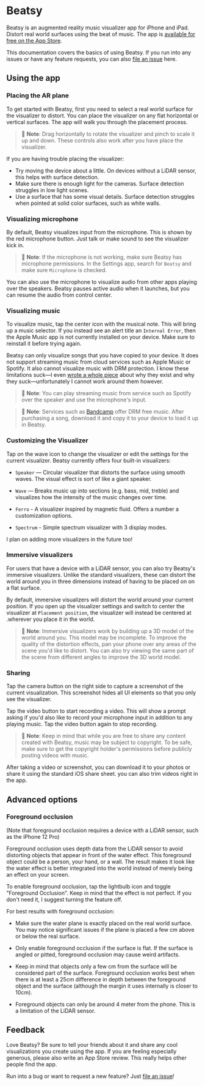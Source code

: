 # Beatsy

Beatsy is an augmented reality music visualizer app for iPhone and iPad. Distort real world surfaces using the beat of music. The app is [available for free on the App Store][app].

This documentation covers the basics of using Beatsy. If you run into any issues or have any feature requests, you can also [file an issue][issues] here.

## Using the app

### Placing the AR plane

To get started with Beatsy, first you need to select a real world surface for the visualizer to distort. You can place the visualizer on any flat horizontal or vertical surfaces. The app will walk you through the placement process.

> 🎵 **Note**: Drag horizontally to rotate the visualizer and pinch to scale it up and down. These controls also work after you have place the visualizer.

If you are having trouble placing the visualizer:

- Try moving the device about a little. On devices without a LiDAR sensor, this helps with surface detection.
- Make sure there is enough light for the cameras. Surface detection struggles in low light scenes.
- Use a surface that has some visual details. Surface detection struggles when pointed at solid color surfaces, such as white walls.

### Visualizing microphone

By default, Beatsy visualizes input from the microphone. This is shown by the red microphone button. Just talk or make sound to see the visualizer kick in.

> 🎵 **Note**: If the microphone is not working, make sure Beatsy has microphone permissions. In the Settings app, search for `Beatsy` and make sure `Microphone` is checked.

You can also use the microphone to visualize audio from other apps playing over the speakers. Beatsy pauses active audio when it launches, but you can resume the audio from control center.

### Visualizing music

To visualize music, tap the center icon with the musical note. This will bring up a music selector. If you instead see an alert title an `Internal Error`, then the Apple Music app is not currently installed on your device. Make sure to reinstall it before trying again.

Beatsy can only visualize songs that you have copied to your device. It does not support streaming music from cloud services such as Apple Music or Spotify. It also cannot visualize music with DRM protection. I know these limitations suck—I even [wrote a whole piece](https://blog.mattbierner.com/the-war-we-forgot/) about why they exist and why they suck—unfortunately I cannot work around them however.

> 🎵 **Note**: You can play streaming music from service such as Spotify over the speaker and use the microphone's input.

> 🎵 **Note**: Services such as [Bandcamp](https://bandcamp.com) offer DRM free music. After purchasing a song, download it and copy it to your device to load it up in Beatsy.

### Customizing the Visualizer

Tap on the wave icon to change the visualizer or edit the settings for the current visualizer. Beatsy currently offers four built-in visualizers:

- `Speaker` — Circular visualizer that distorts the surface using smooth waves. The visual effect is sort of like a giant speaker.

- `Wave` — Breaks music up into sections (e.g. bass, mid, treble) and visualizes how the intensity of the music changes over time. 

- `Ferro` - A visualizer inspired by magnetic fluid. Offers a number a customization options.

- `Spectrum` - Simple spectrum visualizer with 3 display modes.

I plan on adding more visualizers in the future too!

### Immersive visualizers

For users that have a device with a LiDAR sensor, you can also try Beatsy's immersive visualizers. Unlike the standard visualizers, these can distort the world around you in three dimensions instead of having to be placed on on a flat surface.

By default, immersive visualizers will distort the world around your current position. If you open up the visualizer settings and switch to center the visualizer at `Placement position`, the visualizer will instead be centered at .wherever you place it in the world.

> 🎵 **Note**: Immersive visualizers work by building up a 3D model of the world around you. This model may be incomplete. To improve the quality of the distortion effects, pan your phone over any areas of the scene you'd like to distort. You can also try viewing the same part of the scene from different angles to improve the 3D world model.


### Sharing

Tap the camera button on the right side to capture a screenshot of the current visualization. This screenshot hides all UI elements so that you only see the visualizer.

Tap the video button to start recording a video. This will show a prompt asking if you'd also like to record your microphone input in addition to any playing music. Tap the video button again to stop recording.

> 🎵 **Note**: Keep in mind that while you are free to share any content created with Beatsy, music may be subject to copyright. To be safe, make sure to get the copyright holder's permissions before publicly posting videos with music.

After taking a video or screenshot, you can download it to your photos or share it using the standard iOS share sheet. you can also trim videos right in the app.

## Advanced options

### Foreground occlusion

(Note that foreground occlusion requires a device with a LiDAR sensor, such as the iPhone 12 Pro)

Foreground occlusion uses depth data from the LiDAR sensor to avoid distorting objects that appear in front of the water effect. This foreground object could be a person, your hand, or a wall. The result makes it look like the water effect is better integrated into the world instead of merely being an effect on your screen.

To enable foreground occlusion, tap the lightbulb icon and toggle "Foreground Occlusion". Keep in mind that the effect is not perfect. If you don't need it, I suggest turning the feature off.

For best results with foreground occlusion:

- Make sure the water plane is exactly placed on the real world surface. You may notice significant issues if the plane is placed a few cm above or below the real surface. 

- Only enable foreground occlusion if the surface is flat. If the surface is angled or pitted, foreground occlusion may cause weird artifacts.

- Keep in mind that objects only a few cm from the surface will be considered part of the surface. Foreground occlusion works best when there is at least a 25cm difference in depth between the foreground object and the surface (although the margin it uses internally is closer to 10cm). 

- Foreground objects can only be around 4 meter from the phone. This is a limitation of the LiDAR sensor.


## Feedback

Love Beatsy? Be sure to tell your friends about it and share any cool visualizations you create using the app. If you are feeling especially generous, please also write an App Store review. This really helps other people find the app.

Run into a bug or want to request a new feature? Just [file an issue][issues]!

[app]: https://apps.apple.com/us/app/beatsy/id1543162330
[issues]: https://github.com/mattbierner/beatsy-support/issues
